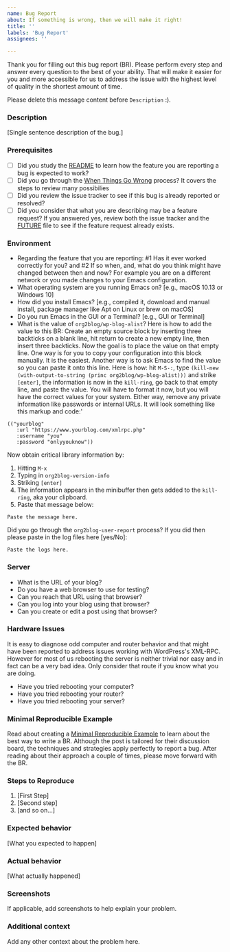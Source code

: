 ```yaml
---
name: Bug Report
about: If something is wrong, then we will make it right!
title: ''
labels: 'Bug Report'
assignees: ''

---
```


Thank you for filling out this bug report (BR). Please perform every step and answer every question to the best of your ability. That will make it easier for you and more accessible for us to address the issue with the highest level of quality in the shortest amount of time.

Please delete this message content before `Description` :).

### Description

[Single sentence description of the bug.]

### Prerequisites

* [ ] Did you study the [README](https://github.com/org2blog/org2blog/blob/master/README.org) to learn how the feature you are reporting a bug is expected to work?
* [ ] Did you go through the [When Things Go Wrong](https://github.com/org2blog/org2blog#when-things-go-wrong-or-could-go-even-better) process? It covers the steps to review many possibilies
* [ ] Did you review the issue tracker to see if this bug is already
reported or resolved?
* [ ] Did you consider that what you are describing may be a feature request? If you answered yes, review both the issue tracker and the [FUTURE](https://github.com/org2blog/org2blog/blob/master/FUTURE.org)  file to see if the feature request already exists.

### Environment

- Regarding the feature that you are reporting: #1 Has it ever worked correctly for you? and #2 If so when, and, what do you think might have changed between then and now? For example you are on a different network or you made changes to your Emacs configuration.
- What operating system are you running Emacs on? [e.g., macOS 10.13 or Windows 10]
- How did you install Emacs? [e.g., compiled it, download and manual install, package manager like Apt on Linux or brew on macOS]
- Do you run Emacs in the GUI or a Terminal? [e.g., GUI or Terminal]
- What is the value of `org2blog/wp-blog-alist`? Here is how to add the value to this BR: Create an empty source block by inserting three backticks on a blank line, hit return to create a new empty line, then insert three backticks. Now the goal is to place the value on that empty line. One way is for you to copy your configuration into this block manually. It is the easiest. Another way is to ask Emacs to find the value so you can paste it onto this line. Here is how: hit `M-S-:`, type `(kill-new (with-output-to-string (princ org2blog/wp-blog-alist)))` and strike `[enter]`, the information is now in the `kill-ring`, go back to that empty line, and paste the value. You will have to format it now, but you will have the correct values for your system. Either way, remove any private information like passwords or internal URLs. It will look something like this markup and code:'

```
(("yourblog"
   :url "https://www.yourblog.com/xmlrpc.php"
   :username "you"
   :password "onlyyouknow"))
```

Now obtain critical library information by:
1. Hitting `M-x`
2. Typing in `org2blog-version-info`
3. Striking `[enter]`
4. The information appears in the minibuffer then gets added to the `kill-ring`, aka your clipboard.
5. Paste that message below:

```
Paste the message here.
```

Did you go through the `org2blog-user-report` process? If you did then please paste in the log files here [yes/No]:

```
Paste the logs here.
```

### Server

- What is the URL of your blog?
- Do you have a web browser to use for testing?
- Can you reach that URL using that browser?
- Can you log into your blog using that browser?
- Can you create or edit a post using that browser?

### Hardware Issues

It is easy to diagnose odd computer and router behavior and that might have been reported to address issues working with WordPress's XML-RPC. However for most of us rebooting the server is neither trivial nor easy and in fact can be a very bad idea. Only consider that route if you know what you are doing.

- Have you tried rebooting your computer?
- Have you tried rebooting your router?
- Have you tried rebooting your server?

### Minimal Reproducible Example

Read about creating a [Minimal Reproducible Example](https://stackoverflow.com/help/minimal-reproducible-example) to learn about the best way to write a BR. Although the post is tailored for their discussion board, the techniques and strategies apply perfectly to report a bug. After reading about their approach a couple of times, please move forward with the BR.

### Steps to Reproduce

1. [First Step]
2. [Second step]
3. [and so on...]

### Expected behavior

[What you expected to happen]

### Actual behavior

[What actually happened]

### Screenshots

If applicable, add screenshots to help explain your problem.

### Additional context

Add any other context about the problem here.
